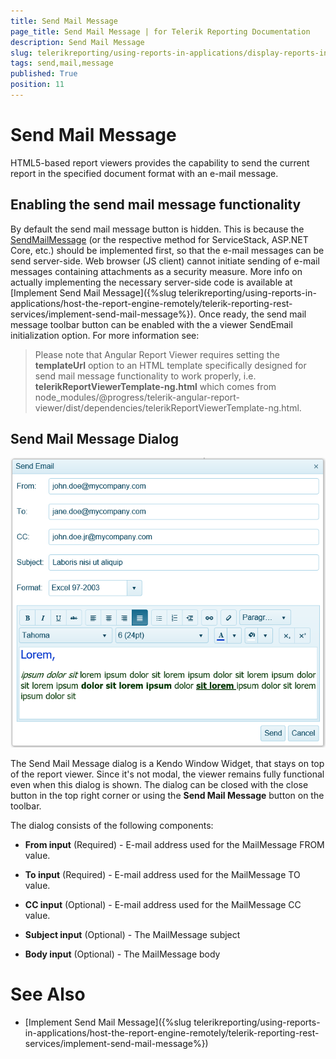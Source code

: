 ```yaml
---
title: Send Mail Message
page_title: Send Mail Message | for Telerik Reporting Documentation
description: Send Mail Message
slug: telerikreporting/using-reports-in-applications/display-reports-in-applications/web-application/send-mail-message
tags: send,mail,message
published: True
position: 11
---
```


# Send Mail Message



HTML5-based report viewers provides the capability to send the current report          in the specified document format with an e-mail message.       

## Enabling the send mail message functionality

By default the send mail message button is hidden.           This is because the             [SendMailMessage](/reporting/api/Telerik.Reporting.Services.WebApi.ReportsControllerBase#Telerik_Reporting_Services_WebApi_ReportsControllerBase_SendMailMessage)            (or the respective method for ServiceStack, ASP.NET Core, etc.) should be implemented           first, so that the e-mail messages can be send server-side. Web browser (JS client) cannot           initiate sending of e-mail messages containing attachments as a security measure.           More info on actually implementing the necessary server-side code is available at           [Implement Send Mail Message]({%slug telerikreporting/using-reports-in-applications/host-the-report-engine-remotely/telerik-reporting-rest-services/implement-send-mail-message%}).           Once ready, the send mail message toolbar button can be enabled with            the a viewer SendEmail initialization option.           For more information see: [](c578f366-93da-4dd1-8972-6efbc5a1790b#sendEmailOption)

> Please note that Angular Report Viewer requires setting the  __templateUrl__            option to an HTML template specifically designed for send mail message functionality to work properly, i.e.               __telerikReportViewerTemplate-ng.html__ which comes from              node_modules/@progress/telerik-angular-report-viewer/dist/dependencies/telerikReportViewerTemplate-ng.html.           

## Send Mail Message Dialog  

  ![send-mail-msg-dialog](images/HTML5ReportViewer/send-mail-msg-dialog.png)

The Send Mail Message dialog is a Kendo Window Widget, that stays on top of the report viewer. Since it's not modal, the viewer remains fully functional even when this dialog is shown.           The dialog can be closed with the close button in the top right corner or using the __Send Mail Message__ button on the toolbar.         

The dialog consists of the following components:         

* __From input__ (Required) - E-mail address used for the MailMessage FROM value.             

* __To input__ (Required) - E-mail address used for the MailMessage TO value.             

* __CC input__ (Optional) - E-mail address used for the MailMessage CC value.             

* __Subject input__ (Optional) - The MailMessage subject             

* __Body input__ (Optional) - The MailMessage body             

# See Also

 

* [Implement Send Mail Message]({%slug telerikreporting/using-reports-in-applications/host-the-report-engine-remotely/telerik-reporting-rest-services/implement-send-mail-message%})[](c578f366-93da-4dd1-8972-6efbc5a1790b#sendEmailOption)

